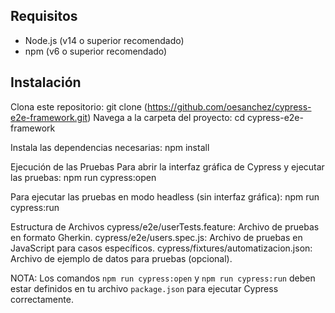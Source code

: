 ## Requisitos

- Node.js (v14 o superior recomendado)
- npm (v6 o superior recomendado)

## Instalación

Clona este repositorio:
   git clone (https://github.com/oesanchez/cypress-e2e-framework.git)
Navega a la carpeta del proyecto:
  cd cypress-e2e-framework

Instala las dependencias necesarias:
  npm install

Ejecución de las Pruebas
Para abrir la interfaz gráfica de Cypress y ejecutar las pruebas:
  npm run cypress:open
  
Para ejecutar las pruebas en modo headless (sin interfaz gráfica):
  npm run cypress:run

Estructura de Archivos
cypress/e2e/userTests.feature: Archivo de pruebas en formato Gherkin.
cypress/e2e/users.spec.js: Archivo de pruebas en JavaScript para casos específicos.
cypress/fixtures/automatizacion.json: Archivo de ejemplo de datos para pruebas (opcional).

NOTA: Los comandos `npm run cypress:open` y `npm run cypress:run` deben estar definidos en tu archivo `package.json` para ejecutar Cypress correctamente.

